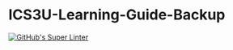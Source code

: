 # ICS3U-Learning-Guide-Backup

[![GitHub's Super Linter](https://github.com/Aidan-Lalonde-Novales/ICS3U-Learning-Guide-Backup/workflows/GitHub's%20Super%20Linter/badge.svg)](https://github.com/Aidan-Lalonde-Novales/ICS3U-Learning-Guide-Backup/actions)
